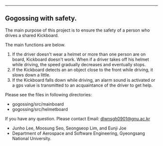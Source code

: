 ------------------------------------------------------------------------------------------------------------------------------------------------------------
Gogossing with safety.
------------------------------------------------------------------------------------------------------------------------------------------------------------

The main purpose of this project is to ensure the safety of a person who drives a shared Kickboard. 

The main functions are below.

1) If the driver doesn't wear a helmet or more than one person are on board, Kickboard doesn't work. When if a driver takes off his helmet while driving, the speed gradually decreases and eventually stops.
2) If the Kickboard detects an an object close to the front while driving, it slows down a little.
3) If the Kickboard falls down while driving, an alarm sound is activated or a gps value is transmitted to an acquaintance of the driver to get help.

Please see the files in following directories:
  - gogossing/src/mainboard
  - gogossing/src/helmetboard

If you have any question. Please contact Email: dlwnsgh0901@gnu.ac.kr

- Junho Lee, Moosung Seo, Seongseop Lim, and Eunji Joe   
- Department of Aerospace and Software Engineering, Gyeongsang National University.
